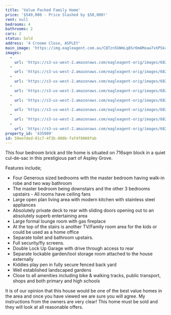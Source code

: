 ```yaml
---
title: 'Value Packed Family Home'
price: '$549,000 - Price Slashed by $50,000!'
rent: null
bedrooms: 4
bathrooms: 2
cars: 2
status: Sold
address: '4 Croome Close, ASPLEY'
main_image: 'https://img.eagleagent.com.au/CQTzn5UWmLq8SrOmAMoaa7vXPSk=/1280x854/smart/https://s3-us-west-2.amazonaws.com/eagleagent-orig/images/6820387/109802441-image-M.jpg'
images:
  -
    url: 'https://s3-us-west-2.amazonaws.com/eagleagent-orig/images/6820394/109802441-image-G.jpg'
  -
    url: 'https://s3-us-west-2.amazonaws.com/eagleagent-orig/images/6820393/109802441-image-F.jpg'
  -
    url: 'https://s3-us-west-2.amazonaws.com/eagleagent-orig/images/6820392/109802441-image-E.jpg'
  -
    url: 'https://s3-us-west-2.amazonaws.com/eagleagent-orig/images/6820391/109802441-image-D.jpg'
  -
    url: 'https://s3-us-west-2.amazonaws.com/eagleagent-orig/images/6820390/109802441-image-C.jpg'
  -
    url: 'https://s3-us-west-2.amazonaws.com/eagleagent-orig/images/6820389/109802441-image-B.jpg'
  -
    url: 'https://s3-us-west-2.amazonaws.com/eagleagent-orig/images/6820388/109802441-image-A.jpg'
  -
    url: 'https://s3-us-west-2.amazonaws.com/eagleagent-orig/images/6820387/109802441-image-M.jpg'
property_id: '435089'
id: 59ee7ded-01c7-4f3b-800b-faf4f8060fab
---
```

This four bedroom brick and tile home is situated on 716sqm block in a quiet cul-de-sac in this prestigious part of Aspley Grove.

Features include;

*  Four Generous sized bedrooms with the master bedroom having walk-in robe and two way bathroom
*  The master bedroom being downstairs and the other 3 bedrooms upstairs - All rooms have ceiling fans
*  Large open plan living area with modern kitchen with stainless steel appliances
*  Absolutely private deck to rear with sliding doors opening out to an absolutely superb entertaining area
*  Large formal lounge room with gas fireplace
*  At the top of the stairs is another TV/Family room area for the kids or could be used as a home office
*  Separate toilet and bathroom upstairs.
*  Full security/fly screens.
*  Double Lock Up Garage with drive through access to rear
*  Separate lockable garden/tool storage room attached to the house externally
*  Kiddies play pen in fully secure fenced back yard
*  Well established landscaped gardens
*  Close to all amenities including bike & walking tracks, public transport, shops and both primary and high schools

It is of our opinion that this house would be one of the best value homes in the area and once you have viewed we are sure you will agree.
My instructions from the owners are very clear! This home must be sold and they will look at all reasonable offers.